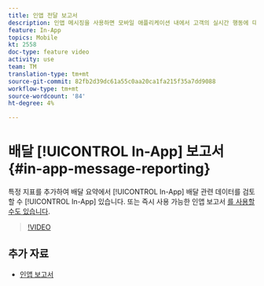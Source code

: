 ```yaml
---
title: 인앱 전달 보고서
description: 인앱 메시징을 사용하면 모바일 애플리케이션 내에서 고객의 실시간 행동에 대한 컨텍스트 기반의 인앱 메시지를 사용자에게 제공할 수 있습니다.
feature: In-App
topics: Mobile
kt: 2558
doc-type: feature video
activity: use
team: TM
translation-type: tm+mt
source-git-commit: 82fb2d39dc61a55c0aa20ca1fa215f35a7dd9088
workflow-type: tm+mt
source-wordcount: '84'
ht-degree: 4%

---
```


# 배달 [!UICONTROL In-App] 보고서 {#in-app-message-reporting}

특정 지표를 추가하여 배달 요약에서 [!UICONTROL In-App] 배달 관련 데이터를 검토할 수 [!UICONTROL In-App] 있습니다. 또는 즉시 사용 가능한 인앱 보고서 [를 사용할 수도 있습니다](https://docs.adobe.com/content/help/en/campaign-standard/using/reporting/list-of-reports/in-app-report.html).

>[!VIDEO](https://video.tv.adobe.com/v/26412?quality=12)

## 추가 자료

* [인앱 보고서](https://docs.adobe.com/content/help/en/campaign-standard/using/reporting/list-of-reports/in-app-report.html)
